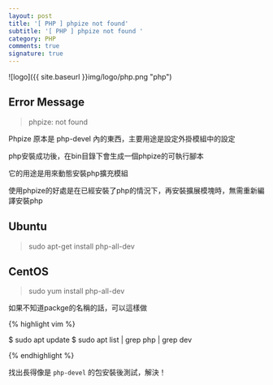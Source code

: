```yaml
---
layout: post
title: '[ PHP ] phpize not found'
subtitle: '[ PHP ] phpize not found '
category: PHP
comments: true
signature: true
---
```


![logo]({{ site.baseurl }}img/logo/php.png "php")

## Error Message
 > phpize: not found

Phpize 原本是 php-devel 內的東西，主要用途是設定外掛模組中的設定

php安裝成功後，在bin目錄下會生成一個phpize的可執行腳本

它的用途是用來動態安裝php擴充模組

使用phpize的好處是在已經安裝了php的情況下，再安裝擴展模塊時，無需重新編譯安裝php

## Ubuntu
 > sudo apt-get install php-all-dev

## CentOS
 > sudo yum install php-all-dev

如果不知道packge的名稱的話，可以這樣做

{% highlight vim %}

$ sudo apt update
$ sudo apt list | grep php | grep dev

{% endhighlight %}

找出長得像是 `php-devel` 的包安裝後測試，解決！